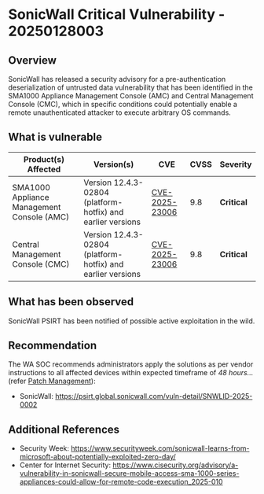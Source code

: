 # SonicWall Critical Vulnerability - 20250128003

## Overview

SonicWall has released a security advisory for a pre-authentication deserialization of untrusted data vulnerability that has been identified in the SMA1000 Appliance Management Console (AMC) and Central Management Console (CMC), which in specific conditions could potentially enable a remote unauthenticated attacker to execute arbitrary OS commands.

## What is vulnerable

| Product(s) Affected | Version(s) | CVE                                                                                                                                      | CVSS         | Severity                                                       |
| ------------------- | ---------- | ---------------------------------------------------------------------------------------------------------------------------------------- | ------------ | -------------------------------------------------------------- |
| SMA1000 Appliance Management Console (AMC)      | Version 12.4.3-02804 (platform-hotfix) and earlier versions    | [CVE-2025-23006](https://nvd.nist.gov/vuln/detail/CVE-2025-23006)                                                                        | 9.8          | **Critical**                                   |
| Central Management Console (CMC)      | Version 12.4.3-02804 (platform-hotfix) and earlier versions    | [CVE-2025-23006](https://nvd.nist.gov/vuln/detail/CVE-2025-23006) | 9.8 | **Critical** |

## What has been observed

SonicWall PSIRT has been notified of possible active exploitation in the wild.

## Recommendation

The WA SOC recommends administrators apply the solutions as per vendor instructions to all affected devices within expected timeframe of *48 hours...* (refer [Patch Management](../guidelines/patch-management.md)):

- SonicWall: <https://psirt.global.sonicwall.com/vuln-detail/SNWLID-2025-0002>

## Additional References

- Security Week: <https://www.securityweek.com/sonicwall-learns-from-microsoft-about-potentially-exploited-zero-day/>
- Center for Internet Security: <https://www.cisecurity.org/advisory/a-vulnerability-in-sonicwall-secure-mobile-access-sma-1000-series-appliances-could-allow-for-remote-code-execution_2025-010>
